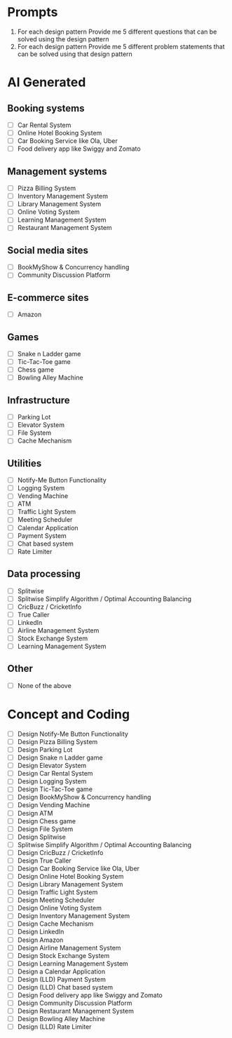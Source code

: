 # Prompts
1. For each design pattern Provide me 5 different questions that can be solved using the design pattern
2. For each design pattern Provide me 5 different problem statements that can be solved using that design pattern
# AI Generated
## Booking systems

- [ ] Car Rental System
- [ ] Online Hotel Booking System
- [ ] Car Booking Service like Ola, Uber
- [ ] Food delivery app like Swiggy and Zomato

## Management systems

- [ ] Pizza Billing System
- [ ] Inventory Management System
- [ ] Library Management System
- [ ] Online Voting System
- [ ] Learning Management System
- [ ] Restaurant Management System

## Social media sites

- [ ] BookMyShow & Concurrency handling
- [ ] Community Discussion Platform

## E-commerce sites

- [ ] Amazon

## Games

- [ ] Snake n Ladder game
- [ ] Tic-Tac-Toe game
- [ ] Chess game
- [ ] Bowling Alley Machine

## Infrastructure

- [ ] Parking Lot
- [ ] Elevator System
- [ ] File System
- [ ] Cache Mechanism

## Utilities

- [ ] Notify-Me Button Functionality
- [ ] Logging System
- [ ] Vending Machine
- [ ] ATM
- [ ] Traffic Light System
- [ ] Meeting Scheduler
- [ ] Calendar Application
- [ ] Payment System
- [ ] Chat based system
- [ ] Rate Limiter

## Data processing

- [ ] Splitwise
- [ ] Splitwise Simplify Algorithm / Optimal Accounting Balancing
- [ ] CricBuzz / CricketInfo
- [ ] True Caller
- [ ] LinkedIn
- [ ] Airline Management System
- [ ] Stock Exchange System
- [ ] Learning Management System

## Other

- [ ] None of the above

# Concept and Coding
- [ ] Design Notify-Me Button Functionality
- [ ] Design Pizza Billing System
- [ ] Design Parking Lot
- [ ] Design Snake n Ladder game
- [ ] Design Elevator System
- [ ] Design Car Rental System
- [ ] Design Logging System
- [ ] Design Tic-Tac-Toe game
- [ ] Design BookMyShow & Concurrency handling
- [ ] Design Vending Machine
- [ ] Design ATM
- [ ] Design Chess game
- [ ] Design File System
- [ ] Design Splitwise
- [ ] Splitwise Simplify Algorithm / Optimal Accounting Balancing
- [ ] Design CricBuzz / CricketInfo
- [ ] Design True Caller
- [ ] Design Car Booking Service like Ola, Uber
- [ ] Design Online Hotel Booking System
- [ ] Design Library Management System
- [ ] Design Traffic Light System
- [ ] Design Meeting Scheduler
- [ ] Design Online Voting System
- [ ] Design Inventory Management System
- [ ] Design Cache Mechanism
- [ ] Design LinkedIn
- [ ] Design Amazon
- [ ] Design Airline Management System
- [ ] Design Stock Exchange System
- [ ] Design Learning Management System
- [ ] Design a Calendar Application
- [ ] Design (LLD) Payment System
- [ ] Design (LLD) Chat based system
- [ ] Design Food delivery app like Swiggy and Zomato
- [ ] Design Community Discussion Platform
- [ ] Design Restaurant Management System
- [ ] Design Bowling Alley Machine
- [ ] Design (LLD) Rate Limiter
